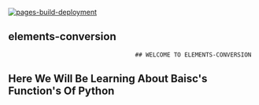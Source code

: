 [![pages-build-deployment](https://github.com/DakshCodess/elements-conversion/actions/workflows/pages/pages-build-deployment/badge.svg)](https://github.com/DakshCodess/elements-conversion/actions/workflows/pages/pages-build-deployment)

## elements-conversion
                                        ## WELCOME TO ELEMENTS-CONVERSION


## Here We Will Be Learning About Baisc's Function's Of Python

